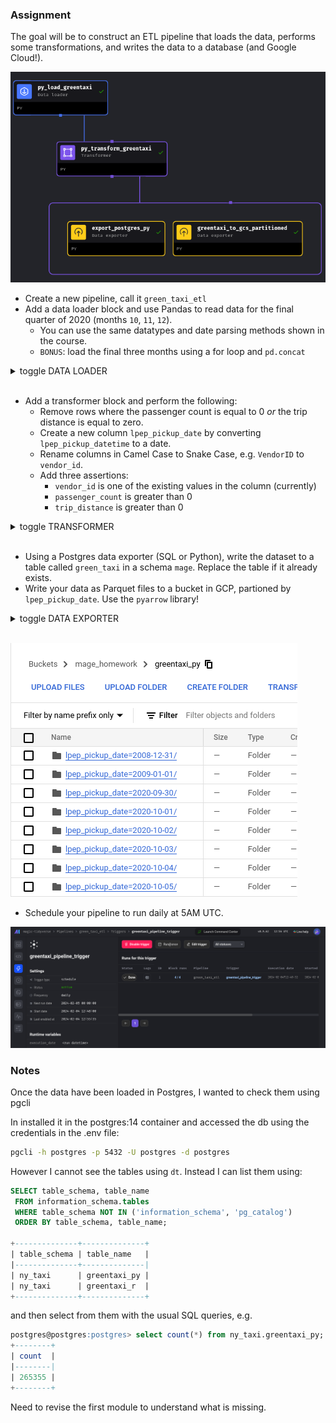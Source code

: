 ### Assignment

The goal will be to construct an ETL pipeline that loads the data, performs some transformations, and writes the data to a database (and Google Cloud!).

![](imgs/mage_homework_pipeline.png)

- Create a new pipeline, call it `green_taxi_etl`
- Add a data loader block and use Pandas to read data for the final quarter of 2020 (months `10`, `11`, `12`).
  - You can use the same datatypes and date parsing methods shown in the course.
  - `BONUS`: load the final three months using a for loop and `pd.concat`

<details><summary>toggle DATA LOADER</summary>

```python
if 'data_loader' not in globals():
    from mage_ai.data_preparation.decorators import data_loader
if 'test' not in globals():
    from mage_ai.data_preparation.decorators import test


import pandas as pd

@data_loader
def load_data(*args, **kwargs):

    df = pd.DataFrame()

    for month in 10, 11, 12:
        url=(
            f'https://github.com/DataTalksClub/nyc-tlc-data/releases/'
            f'download/green/green_tripdata_2020-{month}.csv.gz'
        )

        print(url)
        chunk = pd.read_csv(url)
        print(f'Loaded month {month}')
        df = pd.concat([df, chunk], ignore_index=True)

    return df


@test
def test_output(output, *args) -> None:
    """
    Template code for testing the output of the block.
    """
    assert output is not None, 'The output is undefined'
```
</details>
<br>


- Add a transformer block and perform the following:
  - Remove rows where the passenger count is equal to 0 _or_ the trip distance is equal to zero.
  - Create a new column `lpep_pickup_date` by converting `lpep_pickup_datetime` to a date.
  - Rename columns in Camel Case to Snake Case, e.g. `VendorID` to `vendor_id`.
  - Add three assertions:
    - `vendor_id` is one of the existing values in the column (currently)
    - `passenger_count` is greater than 0
    - `trip_distance` is greater than 0

<details><summary>toggle TRANSFORMER</summary>

```python
if 'transformer' not in globals():
    from mage_ai.data_preparation.decorators import transformer
if 'test' not in globals():
    from mage_ai.data_preparation.decorators import test

import pandas as pd

@transformer
def transform(data, *args, **kwargs):

    taxi_dtypes = {
            'VendorID' : pd.Int64Dtype(),
            'passenger_count' : pd.Int64Dtype(),
            'trip_distance' : float,
            'RatecodeID' : pd.Int64Dtype(),
            'store_and_fwd_flag' : str,
            'PULocationID' : pd.Int64Dtype(),
            'DOLocationID' : pd.Int64Dtype(),
            'payment_type' : pd.Int64Dtype(),
            'fare_amount' : float,
            'extra' : float,
            'mta_tax' : float,
            'tip_amount' : float,
            'tolls_amount' : float,
            'improvement_surcharge' : float,
            'total_amount' : float,
            'congestion_surcharge' : float,
        }

    data = data.astype(taxi_dtypes)

    # convert the lpep columns to datetiem
    data['lpep_pickup_datetime'] = pd.to_datetime(data['lpep_pickup_datetime'])
    data['lpep_dropoff_datetime'] = pd.to_datetime(data['lpep_dropoff_datetime'])


    # replace spaces with underscores and lower all capitals
    data.columns = (
        data.columns
        .str.replace(" ","_")
        .str.replace('(?<=[a-z])(?=[A-Z])', '_', regex=True) # camelCase to snake_case
        .str.lower()
    )

    # remove rides with passenger count OR trip distance = 0
    # create a new column with the date
    data = (
        data
        .query('passenger_count != 0 | trip_distance != 0')
        .assign(lpep_pickup_date = lambda x: x['lpep_pickup_datetime'].dt.date)
    )

    return data


@test
def test_output(output, *args) -> None:
    """
    Template code for testing the output of the block.
    """
    assert output is not None, 'The output is undefined'


```

</details>
<br>

- Using a Postgres data exporter (SQL or Python), write the dataset to a table called `green_taxi` in a schema `mage`. Replace the table if it already exists.
- Write your data as Parquet files to a bucket in GCP, partioned by `lpep_pickup_date`. Use the `pyarrow` library!

<details><summary>toggle DATA EXPORTER</summary>

```python
import pyarrow as pa
import pyarrow.parquet as pq
import os

if 'data_exporter' not in globals():
    from mage_ai.data_preparation.decorators import data_exporter

os.environ['GOOGLE_APPLICATION_CREDENTIALS'] = "/home/src/nu_keys.json"

# project_id = 'de-zoomcamp-001'

bucket_name = 'mage_homework'
table_name = 'greentaxi_py'

root_path = f'{bucket_name}/{table_name}'


@data_exporter
def export_data(data, *args, **kwargs):

    # Create a column to partition the data by day
    data['lpep_pickup_date'] = data['lpep_pickup_datetime'].dt.date

    # define a pyarrow table
    table = pa.Table.from_pandas(data)

    # Create a filesystem interface to interact with GCS
    gcs = pa.fs.GcsFileSystem()

    # Write the table to a partitioned parquet
    pq.write_to_dataset(
        table,
        root_path=root_path,
        partition_cols = ['lpep_pickup_date'],
        filesystem = gcs
    )
```

</details>
<br>

![](imgs/partitioned_parquet.png)

- Schedule your pipeline to run daily at 5AM UTC.

![](imgs/mage_trigger.png)


### Notes
Once the data have been loaded in Postgres, I wanted to check them using pgcli

In installed it in the postgres:14 container and accessed the db using the credentials in the .env file:

```bash
pgcli -h postgres -p 5432 -U postgres -d postgres
```

However I cannot see the tables using `dt`. Instead I can list them using:

```sql
SELECT table_schema, table_name
 FROM information_schema.tables
 WHERE table_schema NOT IN ('information_schema', 'pg_catalog')
 ORDER BY table_schema, table_name;

+--------------+--------------+
| table_schema | table_name   |
|--------------+--------------|
| ny_taxi      | greentaxi_py |
| ny_taxi      | greentaxi_r  |
+--------------+--------------+

```

and then select from them with the usual SQL queries, e.g.

```sql
postgres@postgres:postgres> select count(*) from ny_taxi.greentaxi_py;
+--------+
| count  |
|--------|
| 265355 |
+--------+
```

Need to revise the first module to understand what is missing.
